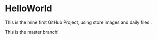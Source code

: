 # HelloWorld
This is the mine first GitHub Project, using store images and daily files .

This is the master branch!
